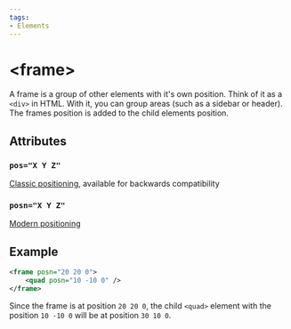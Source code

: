 ```yaml
---
tags:
- Elements
---
```


# &lt;frame&gt;
A frame is a group of other elements with it's own position. Think of it as a `<div>` in HTML. With it, you can group areas (such as a sidebar or header). The frames position is added to the child elements position.

## Attributes
### `pos="X Y Z"`
[Classic positioning](../general/positioning.md#classical-united--nations), available for backwards compatibility

### `posn="X Y Z"`
[Modern positioning](../general/positioning.md#modern-united-forever--nations-forever)

## Example
```xml
<frame posn="20 20 0">
    <quad posn="10 -10 0" />
</frame>
```
Since the frame is at position `20 20 0`, the child `<quad>` element with the position `10 -10 0` will be at position `30 10 0`.